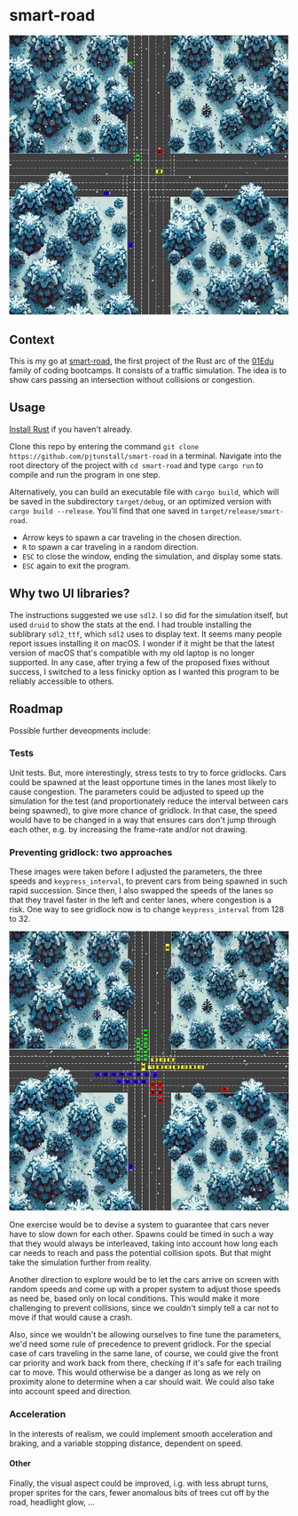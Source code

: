 # smart-road

![traffic](images/traffic.jpg)

## Context

This is my go at [smart-road](https://github.com/01-edu/public/tree/master/subjects/smart-road), the first project of the Rust arc of the [01Edu](https://01-edu.org/) family of coding bootcamps. It consists of a traffic simulation. The idea is to show cars passing an intersection without collisions or congestion.

## Usage

[Install Rust](https://www.rust-lang.org/learn/get-started) if you haven't already.

Clone this repo by entering the command `git clone https://github.com/pjtunstall/smart-road` in a terminal. Navigate into the root directory of the project with `cd smart-road` and type `cargo run` to compile and run the program in one step.

Alternatively, you can build an executable file with `cargo build`, which will be saved in the subdirectory `target/debug`, or an optimized version with `cargo build --release`. You'll find that one saved in `target/release/smart-road`.

- Arrow keys to spawn a car traveling in the chosen direction.
- `R` to spawn a car traveling in a random direction.
- `ESC` to close the window, ending the simulation, and display some stats.
- `ESC` again to exit the program.

## Why two UI libraries?

The instructions suggested we use `sdl2`. I so did for the simulation itself, but used `druid` to show the stats at the end. I had trouble installing the sublibrary `sdl2_ttf`, which `sdl2` uses to display text. It seems many people report issues installing it on macOS. I wonder if it might be that the latest version of macOS that's compatible with my old laptop is no longer supported. In any case, after trying a few of the proposed fixes without success, I switched to a less finicky option as I wanted this program to be reliably accessible to others.

## Roadmap

Possible further deveopments include:

### Tests

Unit tests. But, more interestingly, stress tests to try to force gridlocks. Cars could be spawned at the least opportune times in the lanes most likely to cause congestion. The parameters could be adjusted to speed up the simulation for the test (and proportionately reduce the interval between cars being spawned), to give more chance of gridlock. In that case, the speed would have to be changed in a way that ensures cars don't jump through each other, e.g. by increasing the frame-rate and/or not drawing.

### Preventing gridlock: two approaches

These images were taken before I adjusted the parameters, the three speeds and `keypress_interval`, to prevent cars from being spawned in such rapid succession. Since then, I also swapped the speeds of the lanes so that they travel faster in the left and center lanes, where congestion is a risk. One way to see gridlock now is to change `keypress_interval` from 128 to 32.

![gridlock](images/gridlock.jpg)

One exercise would be to devise a system to guarantee that cars never have to slow down for each other. Spawns could be timed in such a way that they would always be interleaved, taking into account how long each car needs to reach and pass the potential collision spots. But that might take the simulation further from reality.

Another direction to explore would be to let the cars arrive on screen with random speeds and come up with a proper system to adjust those speeds as need be, based only on local conditions. This would make it more challenging to prevent collisions, since we couldn't simply tell a car not to move if that would cause a crash.

Also, since we wouldn't be allowing ourselves to fine tune the parameters, we'd need some rule of precedence to prevent gridlock. For the special case of cars traveling in the same lane, of course, we could give the front car priority and work back from there, checking if it's safe for each trailing car to move. This would otherwise be a danger as long as we rely on proximity alone to determine when a car should wait. We could also take into account speed and direction.

### Acceleration

In the interests of realism, we could implement smooth acceleration and braking, and a variable stopping distance, dependent on speed.

#### Other

Finally, the visual aspect could be improved, i.g. with less abrupt turns, proper sprites for the cars, fewer anomalous bits of trees cut off by the road, headlight glow, ...

